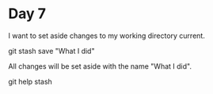 # Day 7

I want to set aside changes to my working directory
current.

git stash save "What I did"

All changes will be set aside with the name "What I did".

git help stash

